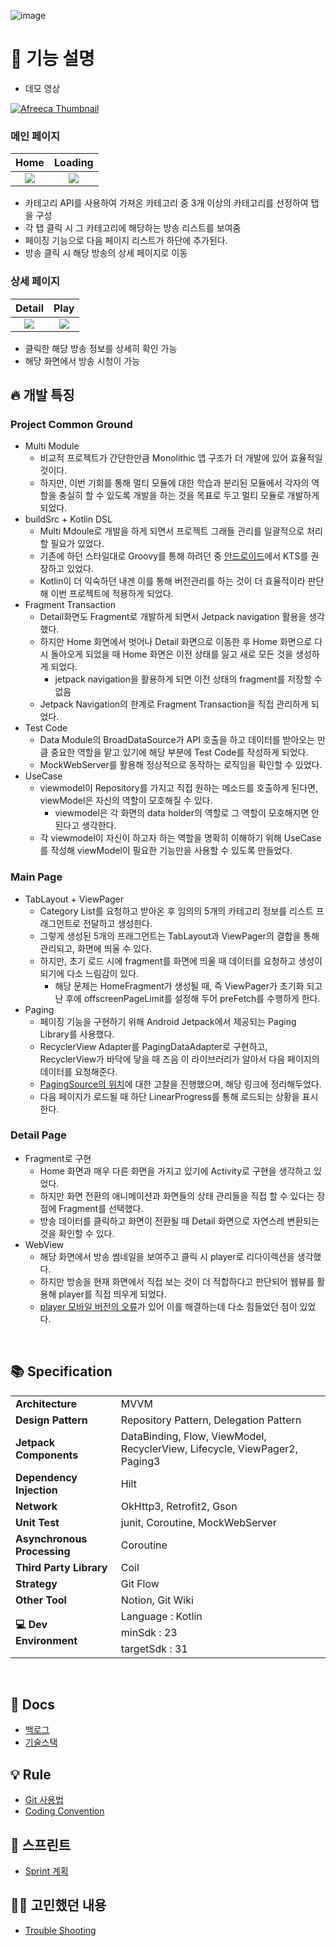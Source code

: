 ![image](https://w.namu.la/s/621107173c853e80ceecc1a5c6ad004e173c9e1ce021ce0f8a570aa4d8683991ae1c3a770686f400ee15415810cb3a50776db3b1b8b7cb48b9c529e4a6f55736a5a9adecb2de1ceb59689cb94092e0a3894371f9a88ea4c70fac43ecc41ac0db)

# 📱 기능 설명

- 데모 영상

[![Afreeca Thumbnail](https://img.youtube.com/vi/-gX8_5GeRFc/0.jpg)](https://youtu.be/-gX8_5GeRFc)

### 메인 페이지

Home             |  Loading
:-------------------------:|:-------------------------:
![](https://user-images.githubusercontent.com/72387349/211192149-f705351a-fdaf-486b-be91-e3d760db1567.png)  |  ![](https://user-images.githubusercontent.com/72387349/211192083-69c9ae0a-c0d0-487c-95ff-f6eb407a44d4.png)

- 카테고리 API를 사용하여 가져온 카테고리 중 3개 이상의 카테고리를 선정하여 탭을 구성
- 각 탭 클릭 시 그 카테고리에 해당하는 방송 리스트를 보여줌
- 페이징 기능으로 다음 페이지 리스트가 하단에 추가된다.
- 방송 클릭 시 해당 방송의 상세 페이지로 이동

### 상세 페이지
Detail             |  Play
:-------------------------:|:-------------------------:
![](https://user-images.githubusercontent.com/72387349/211192198-3119c83d-0469-44dd-a38e-7e2e79b5c9e3.png)  |  ![](https://user-images.githubusercontent.com/72387349/211192252-20dafe28-df5b-4fda-a1e1-9cf7e39ba113.png)

- 클릭한 해당 방송 정보를 상세히 확인 가능
- 해당 화면에서 방송 시청이 가능

## 🔥 개발 특징

### Project Common Ground
- Multi Module
    - 비교적 프로젝트가 간단한만큼 Monolithic 앱 구조가 더 개발에 있어 효율적일 것이다.
    - 하지만, 이번 기회를 통해 멀티 모듈에 대한 학습과 분리된 모듈에서 각자의 역할을 충실히 할 수 있도록 개발을 하는 것을 목표로 두고 멀티 모듈로 개발하게 되었다.
- buildSrc + Kotlin DSL
    - Multi Mdoule로 개발을 하게 되면서 프로젝트 그래들 관리를 일괄적으로 처리할 필요가 있었다.
    - 기존에 하던 스타일대로 Groovy를 통해 하려던 중 [안드로이드](https://developer.android.com/studio/build/migrate-to-kts)에서 KTS를 권장하고 있었다.
    - Kotlin이 더 익숙하던 내겐 이를 통해 버전관리를 하는 것이 더 효율적이라 판단해 이번 프로젝트에 적용하게 되었다.
- Fragment Transaction
    - Detail화면도 Fragment로 개발하게 되면서 Jetpack navigation 활용을 생각했다.
    - 하지만 Home 화면에서 벗어나 Detail 화면으로 이동한 후 Home 화면으로 다시 돌아오게 되었을 때 Home 화면은 이전 상태를 잃고 새로 모든 것을 생성하게 되었다.
        - jetpack navigation을 활용하게 되면 이전 상태의 fragment를 저장할 수 없음
    - Jetpack Navigation의 한계로 Fragment Transaction을 직접 관리하게 되었다.
- Test Code
    - Data Module의 BroadDataSource가 API 호출을 하고 데이터를 받아오는 만큼 중요한 역할을 맡고 있기에 해당 부분에 Test Code를 작성하게 되었다.
    - MockWebServer를 활용해 정상적으로 동작하는 로직임을 확인할 수 있었다.
- UseCase
    - viewmodel이 Repository를 가지고 직접 원하는 메소드를 호출하게 된다면, viewModel은 자신의 역할이 모호해질 수 있다.
        - viewmodel은 각 화면의 data holder의 역할로 그 역할이 모호해지면 안된다고 생각한다.
    - 각 viewmodel이 자신이 하고자 하는 역할을 명확히 이해하기 위해 UseCase를 작성해 viewModel이 필요한 기능만을 사용할 수 있도록 만들었다.

### Main Page
- TabLayout + ViewPager
    - Category List를 요청하고 받아온 후 임의의 5개의 카테고리 정보를 리스트 프래그먼트로 전달하고 생성한다.
    - 그렇게 생성된 5개의 프래그먼트는 TabLayout과 ViewPager의 결합을 통해 관리되고, 화면에 띄울 수 있다.
    - 하지만, 초기 로드 시에 fragment를 화면에 띄울 때 데이터를 요청하고 생성이 되기에 다소 느림감이 있다.
        - 해당 문제는 HomeFragment가 생성될 때, 즉 ViewPager가 초기화 되고 난 후에 offscreenPageLimit를 설정해 두어 preFetch를 수행하게 한다.
- Paging
    - 페이징 기능을 구현하기 위해 Android Jetpack에서 제공되는 Paging Library를 사용했다.
    - RecyclerView Adapter를 PagingDataAdapter로 구현하고, RecyclerView가 바닥에 닿을 때 즈음 이 라이브러리가 알아서 다음 페이지의 데이터를 요청해준다.
    - [PagingSource의 위치](https://github.com/Zzu-h/AfreecaTV/wiki/Trouble-Shooting#broadpagingsource%EC%9D%98-%EC%9C%84%EC%B9%98)에 대한 고찰을 진행했으며, 해당 링크에 정리해두었다.
    - 다음 페이지가 로드될 때 하단 LinearProgress를 통해 로드되는 상황을 표시한다.

### Detail Page
- Fragment로 구현
    - Home 화면과 매우 다른 화면을 가지고 있기에 Activity로 구현을 생각하고 있었다.
    - 하지만 화면 전환의 애니메이션과 화면들의 상태 관리들을 직접 할 수 있다는 장점에 Fragment를 선택했다.
    - 방송 데이터를 클릭하고 화면이 전환될 때 Detail 화면으로 자연스레 변환되는 것을 확인할 수 있다.
- WebView
    - 해당 화면에서 방송 썸네일을 보여주고 클릭 시 player로 리다이렉션을 생각했다.
    - 하지만 방송을 현재 화면에서 직접 보는 것이 더 적합하다고 판단되어 웹뷰를 활용해 player를 직접 띄우게 되었다.
    - [player 모바일 버전의 오류](https://github.com/Zzu-h/AfreecaTV/wiki/Trouble-Shooting#webview)가 있어 이를 해결하는데 다소 힘들었던 점이 있었다.

<br>

## 📚 Specification

<table class="tg">
<tbody>
  <tr>
    <td><b>Architecture</b></td>
    <td>MVVM</td>
  </tr>
<tr>
    <td><b>Design Pattern</b></td>
<td>Repository Pattern, Delegation Pattern</td>
</tr>
<tr>
    <td><b>Jetpack Components</b></td>
<td>DataBinding, Flow, ViewModel, RecyclerView, Lifecycle, ViewPager2, Paging3</td>
</tr>
<tr>
    <td><b>Dependency Injection</b></td>
<td>Hilt</td>
</tr>
<tr>
    <td><b>Network</b></td>
<td>OkHttp3, Retrofit2, Gson</td>
</tr>
<tr>
    <td><b>Unit Test</b></td>
<td>junit, Coroutine, MockWebServer</td>
</tr>
<tr>
    <td><b>Asynchronous Processing</b></td>
<td>Coroutine</td>
</tr>
<tr>
    <td><b>Third Party Library</b></td>
    <td>Coil</td>

</tr>
<tr>
    <td><b>Strategy</b></td>
<td>Git Flow</td>
</tr>
<tr>
    <td><b>Other Tool</b></td>
<td>Notion, Git Wiki</td>
</tr>
<tr>
    <td rowspan="3"><b> 💻 Dev Environment</b></td>
<td>Language : Kotlin</td>
<tr>
<td>minSdk : 23</td>
</td>
<tr>
<td>targetSdk : 31</td>
</tr>
</tbody>
</table>

<br>

## 📖 Docs

- [백로그](https://docs.google.com/spreadsheets/d/1Eeerz5xdZbg3aArxyEIFLAmZQ_TSlWCDHQVMBTHjeOk/edit?usp=sharing)
- [기술스택](https://github.com/Zzu-h/AfreecaTV/wiki/Skill-Stack)

## 💡 Rule

- [Git 사용법](https://github.com/Zzu-h/AfreecaTV/wiki/Git-%EC%82%AC%EC%9A%A9%EB%B2%95)
- [Coding Convention](https://github.com/Zzu-h/AfreecaTV/wiki/Coding-Convention)

## 🚀 스프린트

- [Sprint 계획](https://github.com/Zzu-h/AfreecaTV/wiki/Sprint-계획)

## 🧑‍💻 고민했던 내용

- [Trouble Shooting](https://github.com/Zzu-h/AfreecaTV/wiki/Trouble-Shooting)